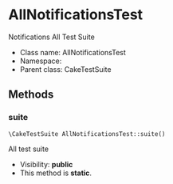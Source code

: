 AllNotificationsTest
===============

Notifications All Test Suite




* Class name: AllNotificationsTest
* Namespace: 
* Parent class: CakeTestSuite







Methods
-------


### suite

    \CakeTestSuite AllNotificationsTest::suite()

All test suite



* Visibility: **public**
* This method is **static**.



